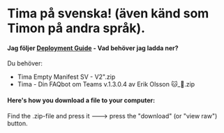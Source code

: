 # Tima på svenska! (även känd som Timon på andra språk). 

#### Jag följer [Deployment Guide](https://github.com/Erithano/Timon-Your-FAQ-bot-for-Microsoft-Teams/wiki/Deployment-Guide) - Vad behöver jag ladda ner?

Du behöver:

- Tima Empty Manifest SV - V2".zip
- Tima - Din FAQbot om Teams v.1.3.0.4 av Erik Olsson 🐱_👤.zip

#### Here's how you download a file to your computer:

Find the .zip-file and press it 🡒 press the "download" (or "view raw") button.
